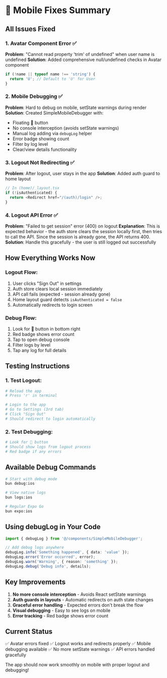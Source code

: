 # 📱 Mobile Fixes Summary

## All Issues Fixed

### 1. **Avatar Component Error** ✅
**Problem**: "Cannot read property 'trim' of undefined" when user name is undefined
**Solution**: Added comprehensive null/undefined checks in Avatar component
```typescript
if (!name || typeof name !== 'string') {
  return 'U'; // Default to 'U' for User
}
```

### 2. **Mobile Debugging** ✅
**Problem**: Hard to debug on mobile, setState warnings during render
**Solution**: Created SimpleMobileDebugger with:
- Floating 🐛 button
- No console interception (avoids setState warnings)
- Manual log adding via `debugLog` helper
- Error badge showing count
- Filter by log level
- Clear/view details functionality

### 3. **Logout Not Redirecting** ✅
**Problem**: After logout, user stays in the app
**Solution**: Added auth guard to home layout
```typescript
// In (home)/_layout.tsx
if (!isAuthenticated) {
  return <Redirect href="/(auth)/login" />;
}
```

### 4. **Logout API Error** ✅
**Problem**: "Failed to get session" error (400) on logout
**Explanation**: This is expected behavior - the auth store clears the session locally first, then tries to call the API. Since the session is already gone, the API returns 400.
**Solution**: Handle this gracefully - the user is still logged out successfully

## How Everything Works Now

### Logout Flow:
1. User clicks "Sign Out" in settings
2. Auth store clears local session immediately
3. API call fails (expected - session already gone)
4. Home layout guard detects `isAuthenticated = false`
5. Automatically redirects to login screen

### Debug Flow:
1. Look for 🐛 button in bottom right
2. Red badge shows error count
3. Tap to open debug console
4. Filter logs by level
5. Tap any log for full details

## Testing Instructions

### 1. Test Logout:
```bash
# Reload the app
# Press 'r' in terminal

# Login to the app
# Go to Settings (3rd tab)
# Click "Sign Out"
# Should redirect to login automatically
```

### 2. Test Debugging:
```bash
# Look for 🐛 button
# Should show logs from logout process
# Red badge if any errors
```

## Available Debug Commands

```bash
# Start with debug mode
bun debug:ios

# View native logs
bun logs:ios

# Regular Expo Go
bun expo:ios
```

## Using debugLog in Your Code

```typescript
import { debugLog } from '@/components/SimpleMobileDebugger';

// Add debug logs anywhere
debugLog.info('Something happened', { data: 'value' });
debugLog.error('Error occurred', error);
debugLog.warn('Warning', { reason: 'something' });
debugLog.debug('Debug info', details);
```

## Key Improvements

1. **No more console interception** - Avoids React setState warnings
2. **Auth guards in layouts** - Automatic redirects on auth state changes
3. **Graceful error handling** - Expected errors don't break the flow
4. **Visual debugging** - Easy to see logs on mobile
5. **Error tracking** - Red badge shows error count

## Current Status

✅ Avatar errors fixed
✅ Logout works and redirects properly
✅ Mobile debugging available
✅ No more setState warnings
✅ API errors handled gracefully

The app should now work smoothly on mobile with proper logout and debugging!